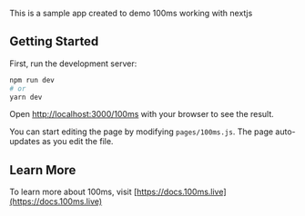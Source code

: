 This is a sample app created to demo 100ms working with nextjs

## Getting Started

First, run the development server:

```bash
npm run dev
# or
yarn dev
```

Open [http://localhost:3000/100ms](http://localhost:3000/100ms) with your browser to see the result.

You can start editing the page by modifying `pages/100ms.js`. The page auto-updates as you edit the file.

## Learn More

To learn more about 100ms, visit [https://docs.100ms.live](https://docs.100ms.live)
